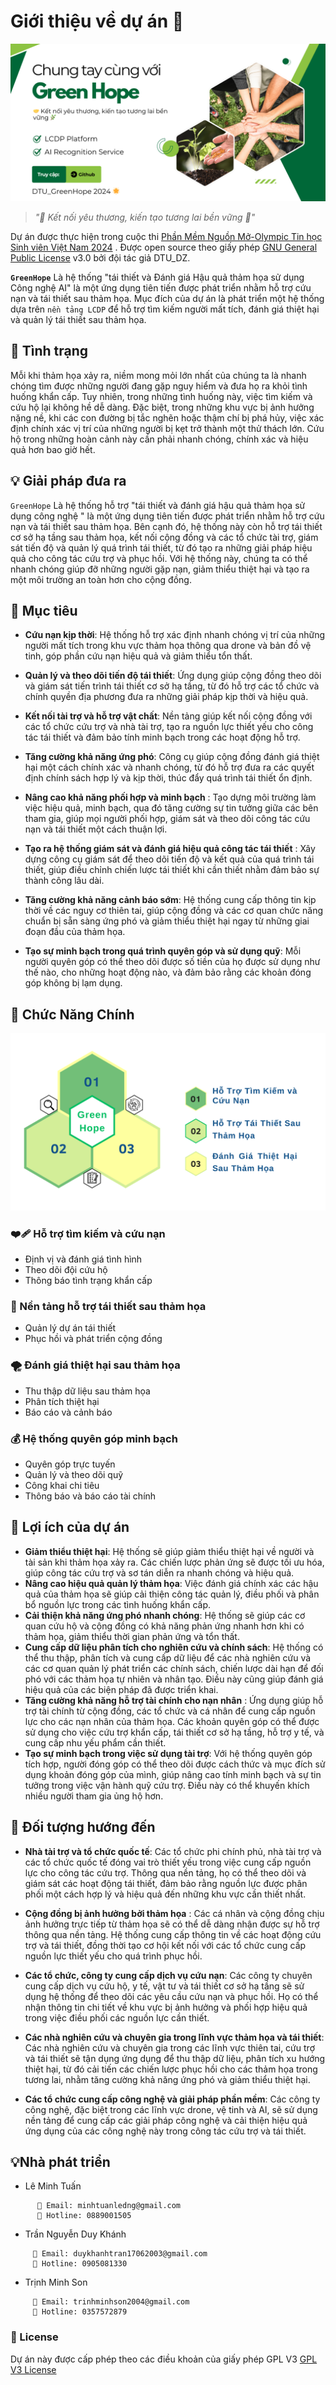 # Giới thiệu về dự án 🚀

![s](../resources/greenhope.png)

> *"🤝 Kết nối yêu thương, kiến tạo tương lai bền vững 🌿"*

Dự án được thực hiện trong cuộc thi [ Phần Mềm Nguồn Mở-Olympic Tin học Sinh viên Việt Nam 2024](https://www.olp.vn/procon-pmmn/ph%E1%BA%A7n-m%E1%BB%81m-ngu%E1%BB%93n-m%E1%BB%9F)
. Được open source theo giấy phép [GNU General Public License](https://github.com/olp-dtu-2024/DTU-GreenHope/blob/main/LICENCE)  v3.0 bởi đội tác giả DTU_DZ.

**`GreenHope`** Là hệ thống "tái thiết và Đánh giá Hậu quả thảm họa sử dụng Công nghệ AI" là một ứng dụng tiên tiến được phát triển nhằm hỗ trợ cứu nạn và tái thiết sau thảm họa. Mục đích của dự án là phát triển một hệ thống dựa trên `nền tảng LCDP` để hỗ trợ tìm kiếm người mất tích, đánh giá thiệt hại và quản lý tái thiết sau thảm họa.

## 🔄 Tình trạng 
Mỗi khi thảm họa xảy ra, niềm mong mỏi lớn nhất của chúng ta là nhanh chóng tìm được những người đang gặp nguy hiểm và đưa họ ra khỏi tình huống khẩn cấp. Tuy nhiên, trong những tình huống này, việc tìm kiếm và cứu hộ lại không hề dễ dàng. Đặc biệt, trong những khu vực bị ảnh hưởng nặng nề, khi các con đường bị tắc nghẽn hoặc thậm chí bị phá hủy, việc xác định chính xác vị trí của những người bị kẹt trở thành một thử thách lớn. Cứu hộ trong những hoàn cảnh này cần phải nhanh chóng, chính xác và hiệu quả hơn bao giờ hết.

## 💡 Giải pháp đưa ra 
`GreenHope` Là hệ thống hỗ trợ "tái thiết và đánh giá hậu quả thảm họa sử dụng công nghệ " là một ứng dụng tiên tiến được phát triển nhằm hỗ trợ cứu nạn và tái thiết sau thảm họa. Bên cạnh đó, hệ thống này còn hỗ trợ tái thiết cơ sở hạ tầng sau thảm họa, kết nối cộng đồng và các tổ chức tài trợ, giám sát tiến độ và quản lý quá trình tái thiết, từ đó tạo ra những giải pháp hiệu quả cho công tác cứu trợ và phục hồi. Với hệ thống này, chúng ta có thể nhanh chóng giúp đỡ những người gặp nạn, giảm thiểu thiệt hại và tạo ra một môi trường an toàn hơn cho cộng đồng.

## 🎯 Mục tiêu 
- **Cứu nạn kịp thời**: Hệ thống hỗ trợ xác định nhanh chóng vị trí của những người mất tích trong khu vực thảm họa thông qua drone và bản đồ vệ tinh, góp phần cứu nạn hiệu quả và giảm thiểu tổn thất.

- **Quản lý và theo dõi tiến độ tái thiết**: Ứng dụng giúp cộng đồng theo dõi và giám sát tiến trình tái thiết cơ sở hạ tầng, từ đó hỗ trợ các tổ chức và chính quyền địa phương đưa ra những giải pháp kịp thời và hiệu quả.

- **Kết nối tài trợ và hỗ trợ vật chất**: Nền tảng giúp kết nối cộng đồng với các tổ chức cứu trợ và nhà tài trợ, tạo ra nguồn lực thiết yếu cho công tác tái thiết và đảm bảo tính minh bạch trong các hoạt động hỗ trợ.

- **Tăng cường khả năng ứng phó**: Công cụ giúp cộng đồng đánh giá thiệt hại một cách chính xác và nhanh chóng, từ đó hỗ trợ đưa ra các quyết định chính sách hợp lý và kịp thời, thúc đẩy quá trình tái thiết ổn định.

- **Nâng cao khả năng phối hợp và minh bạch** : Tạo dựng môi trường làm việc hiệu quả, minh bạch, qua đó tăng cường sự tin tưởng giữa các bên tham gia, giúp mọi người phối hợp, giám sát và theo dõi công tác cứu nạn và tái thiết một cách thuận lợi.

- **Tạo ra hệ thống giám sát và đánh giá hiệu quả công tác tái thiết** : Xây dựng công cụ giám sát để theo dõi tiến độ và kết quả của quá trình tái thiết, giúp điều chỉnh chiến lược tái thiết khi cần thiết nhằm đảm bảo sự thành công lâu dài.

- **Tăng cường khả năng cảnh báo sớm**: Hệ thống cung cấp thông tin kịp thời về các nguy cơ thiên tai, giúp cộng đồng và các cơ quan chức năng chuẩn bị sẵn sàng ứng phó và giảm thiểu thiệt hại ngay từ những giai đoạn đầu của thảm họa.

- **Tạo sự minh bạch trong quá trình quyên góp và sử dụng quỹ**:  Mỗi người quyên góp có thể theo dõi được số tiền của họ được sử dụng như thế nào, cho những hoạt động nào, và đảm bảo rằng các khoản đóng góp không bị lạm dụng.

## 📂 Chức Năng Chính

![s](../resources/Main-Function.png)


### ❤️‍🩹 Hỗ trợ tìm kiếm và cứu nạn 
  - Định vị và đánh giá tình hình 
  - Theo dõi đội cứu hộ
  - Thông báo tình trạng khẩn cấp
###  🫶 Nền tảng hỗ trợ tái thiết sau thảm họa
  - Quản lý dự án tái thiết
  - Phục hồi và phát triển cộng đồng
###  🌪️ Đánh giá thiệt hại sau thảm họa
  - Thu thập dữ liệu sau thảm họa
  - Phân tích thiệt hại
  - Báo cáo và cảnh báo
###  💰 Hệ thống quyên góp minh bạch
  - Quyên góp trực tuyến
  - Quản lý và theo dõi quỹ
  - Công khai chi tiêu
  - Thông báo và báo cáo tài chính

## 📝 Lợi ích của dự án  
- **Giảm thiểu thiệt hại**: Hệ thống sẽ giúp giảm thiểu thiệt hại về người và tài sản khi thảm họa xảy ra. Các chiến lược phản ứng sẽ được tối ưu hóa, giúp công tác cứu trợ và sơ tán diễn ra nhanh chóng và hiệu quả.
- **Nâng cao hiệu quả quản lý thảm họa**: Việc đánh giá chính xác các hậu quả của thảm họa sẽ giúp cải thiện công tác quản lý, điều phối và phân bổ nguồn lực trong các tình huống khẩn cấp.
- **Cải thiện khả năng ứng phó nhanh chóng**: Hệ thống sẽ giúp các cơ quan cứu hộ và cộng đồng có khả năng phản ứng nhanh hơn khi có thảm họa, giảm thiểu thời gian phản ứng và tổn thất.
- **Cung cấp dữ liệu phân tích cho nghiên cứu và chính sách**: Hệ thống có thể thu thập, phân tích và cung cấp dữ liệu để các nhà nghiên cứu và các cơ quan quản lý phát triển các chính sách, chiến lược dài hạn để đối phó với các thảm họa tự nhiên và nhân tạo. Điều này cũng giúp đánh giá hiệu quả của các biện pháp đã được triển khai.
- **Tăng cường khả năng hỗ trợ tài chính cho nạn nhân** : Ứng dụng giúp hỗ trợ tài chính từ cộng đồng, các tổ chức và cá nhân để cung cấp nguồn lực cho các nạn nhân của thảm họa. Các khoản quyên góp có thể được sử dụng cho việc cứu trợ khẩn cấp, tái thiết cơ sở hạ tầng, hỗ trợ y tế, và cung cấp nhu yếu phẩm cần thiết.
- **Tạo sự minh bạch trong việc sử dụng tài trợ**: Với hệ thống quyên góp tích hợp, người đóng góp có thể theo dõi được cách thức và mục đích sử dụng khoản đóng góp của mình, giúp nâng cao tính minh bạch và sự tin tưởng trong việc vận hành quỹ cứu trợ. Điều này có thể khuyến khích nhiều người tham gia ủng hộ hơn.

## 📢 Đối tượng hướng đến

- **Nhà tài trợ và tổ chức quốc tế**:  Các tổ chức phi chính phủ, nhà tài trợ và các tổ chức quốc tế đóng vai trò thiết yếu trong việc cung cấp nguồn lực cho công tác cứu trợ. Thông qua nền tảng, họ có thể theo dõi và giám sát các hoạt động tái thiết, đảm bảo rằng nguồn lực được phân phối một cách hợp lý và hiệu quả đến những khu vực cần thiết nhất.

- **Cộng đồng bị ảnh hưởng bởi thảm họa** : Các cá nhân và cộng đồng chịu ảnh hưởng trực tiếp từ thảm họa sẽ có thể dễ dàng nhận được sự hỗ trợ thông qua nền tảng. Hệ thống cung cấp thông tin về các hoạt động cứu trợ và tái thiết, đồng thời tạo cơ hội kết nối với các tổ chức cung cấp nguồn lực thiết yếu cho quá trình phục hồi.

- **Các tổ chức, công ty cung cấp dịch vụ cứu nạn**: Các công ty chuyên cung cấp dịch vụ cứu hộ, y tế, vật tư và tái thiết cơ sở hạ tầng sẽ sử dụng hệ thống để theo dõi các yêu cầu cứu nạn và phục hồi. Họ có thể nhận thông tin chi tiết về khu vực bị ảnh hưởng và phối hợp hiệu quả trong việc điều phối các nguồn lực cần thiết.

- **Các nhà nghiên cứu và chuyên gia trong lĩnh vực thảm họa và tái thiết**: Các nhà nghiên cứu và chuyên gia trong các lĩnh vực thiên tai, cứu trợ và tái thiết sẽ tận dụng ứng dụng để thu thập dữ liệu, phân tích xu hướng thiệt hại, từ đó cải tiến các chiến lược phục hồi cho các thảm họa trong tương lai, nhằm tăng cường khả năng ứng phó và giảm thiểu thiệt hại.

- **Các tổ chức cung cấp công nghệ và giải pháp phần mềm**: Các công ty công nghệ, đặc biệt trong các lĩnh vực drone, vệ tinh và AI, sẽ sử dụng nền tảng để cung cấp các giải pháp công nghệ và cải thiện hiệu quả ứng dụng của các công nghệ này trong công tác cứu trợ và tái thiết.



## 💡Nhà phát triển
-  Lê Minh Tuấn
```
      📧 Email: minhtuanledng@gmail.com
      📱 Hotline: 0889001505
```
-  Trần Nguyễn Duy Khánh
```
     📧 Email: duykhanhtran17062003@gmail.com
     📱 Hotline: 0905081330
```
-  Trịnh Minh Son
```
     📧 Email: trinhminhson2004@gmail.com
     📱 Hotline: 0357572879
```
### 📝 License
Dự án này được cấp phép theo các điều khoản của giấy phép GPL V3 [GPL V3 License](https://github.com/olp-dtu-2024/DTU-GreenHope/blob/main/LICENSE)
